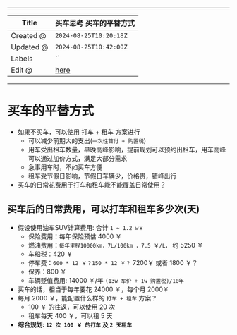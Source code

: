 -----

| Title     | 买车思考 买车的平替方式                                      |
| --------- | ------------------------------------------------- |
| Created @ | `2024-08-25T10:20:18Z`                            |
| Updated @ | `2024-08-25T10:42:00Z`                            |
| Labels    | \`\`                                              |
| Edit @    | [here](https://github.com/junxnone/che/issues/21) |

-----

# 买车的平替方式

  - 如果不买车，可以使用 <kbd>打车</kbd> + <kbd>租车</kbd> 方案进行
      - 可以减少前期大的支出(`一次性首付 + 购置税`)
      - 用车受出租车数量，早晚高峰影响，提前规划可以预约出租车，用车高峰可以通过加价方式，满足大部分需求
      - 急事用车时，不如买车方便
      - 租车受节假日影响，节假日车辆少，价格贵，错峰出行
  - 买车的日常花费用于打车和租车能不能覆盖日常使用？

## 买车后的日常费用，可以打车和租车多少次(天)

  - 假设使用油车SUV计算费用: 合计 `1 ~ 1.2 w￥`
      - 保险费用：每年保险预估 4000 ￥
      - 燃油费用：`每年里程10000km，7L/100km ，7.5 ￥/L，` 约 5250 ￥
      - 车船税：420 ￥
      - 停车费：`600 * 12 ￥？150 * 12 ￥？` 7200￥ 或者 1800 ￥？
      - 保养：800 ￥
      - 车辆贬值费用: 14000 ￥/年 `(13w 车价 + 1w 购置税)/10年`
  - 买车的话，相当于每年要花 24000 ￥，每个月 2000￥
  - 每月 2000 ￥，能配置什么样的 `打车 + 租车` 方案？
      - 100 ￥ 的往返，可以使用 20 次
      - 租车每天 400 ￥，可以租 5 天
  - **综合规划: `12 次 100 ￥ 的打车` 及 `2 天租车`**
